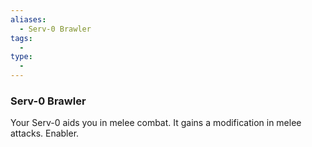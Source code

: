 ```yaml
---
aliases:
  - Serv-0 Brawler
tags:
  - 
type:
  - 
---
```

### Serv-0 Brawler

Your Serv-0 aids you in melee combat. It gains a modification in melee attacks. Enabler.